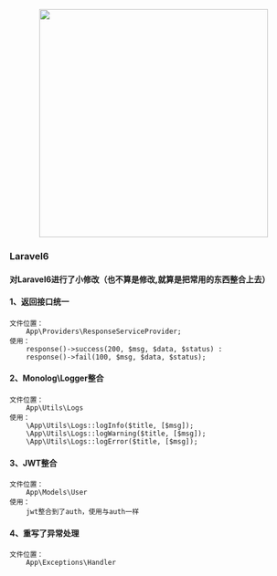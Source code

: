 <p align="center"><img src="https://res.cloudinary.com/dtfbvvkyp/image/upload/v1566331377/laravel-logolockup-cmyk-red.svg" width="400"></p>

### Laravel6

#### 对Laravel6进行了小修改（也不算是修改,就算是把常用的东西整合上去）

#### 1、返回接口统一
    文件位置：
        App\Providers\ResponseServiceProvider;
    使用：
        response()->success(200, $msg, $data, $status) :
        response()->fail(100, $msg, $data, $status);
#### 2、Monolog\Logger整合
    文件位置：
        App\Utils\Logs
    使用：
        \App\Utils\Logs::logInfo($title, [$msg]);
        \App\Utils\Logs::logWarning($title, [$msg]);
        \App\Utils\Logs::logError($title, [$msg]);
#### 3、JWT整合
    文件位置：
        App\Models\User
    使用：
        jwt整合到了auth，使用与auth一样
#### 4、重写了异常处理
    文件位置：
        App\Exceptions\Handler
    
